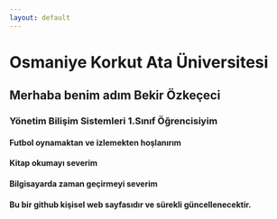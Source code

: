 ```yaml
---
layout: default
---
```


# Osmaniye Korkut Ata Üniversitesi

## Merhaba benim adım Bekir Özkeçeci

### Yönetim Bilişim Sistemleri 1.Sınıf Öğrencisiyim

#### Futbol oynamaktan ve izlemekten hoşlanırım

#### Kitap okumayı severim

#### Bilgisayarda zaman geçirmeyi severim

#### Bu bir github kişisel web sayfasıdır ve sürekli güncellenecektir.
